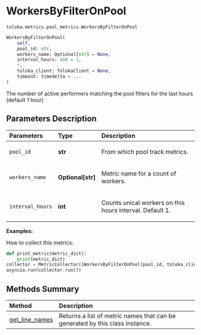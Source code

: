 # WorkersByFilterOnPool
`toloka.metrics.pool_metrics.WorkersByFilterOnPool`

```python
WorkersByFilterOnPool(
    self,
    pool_id: str,
    workers_name: Optional[str] = None,
    interval_hours: int = 1,
    *,
    toloka_client: TolokaClient = None,
    timeout: timedelta = ...
)
```

The number of active performers matching the pool filters for the last hours (default 1 hour)

## Parameters Description

| Parameters | Type | Description |
| :----------| :----| :-----------|
`pool_id`|**str**|<p>From which pool track metrics.</p>
`workers_name`|**Optional\[str\]**|<p>Metric name for a count of workers.</p>
`interval_hours`|**int**|<p>Counts unical workers on this hours interval. Default 1.</p>

**Examples:**

How to collect this metrics:
```python
def print_metric(metric_dict):
    print(metric_dict)
collector = MetricCollector([WorkersByFilterOnPool(pool_id, toloka_client=toloka_client)], print_metric)
asyncio.run(collector.run())
```
## Methods Summary

| Method | Description |
| :------| :-----------|
[get_line_names](toloka.metrics.pool_metrics.WorkersByFilterOnPool.get_line_names.md)| Returns a list of metric names that can be generated by this class instance.
